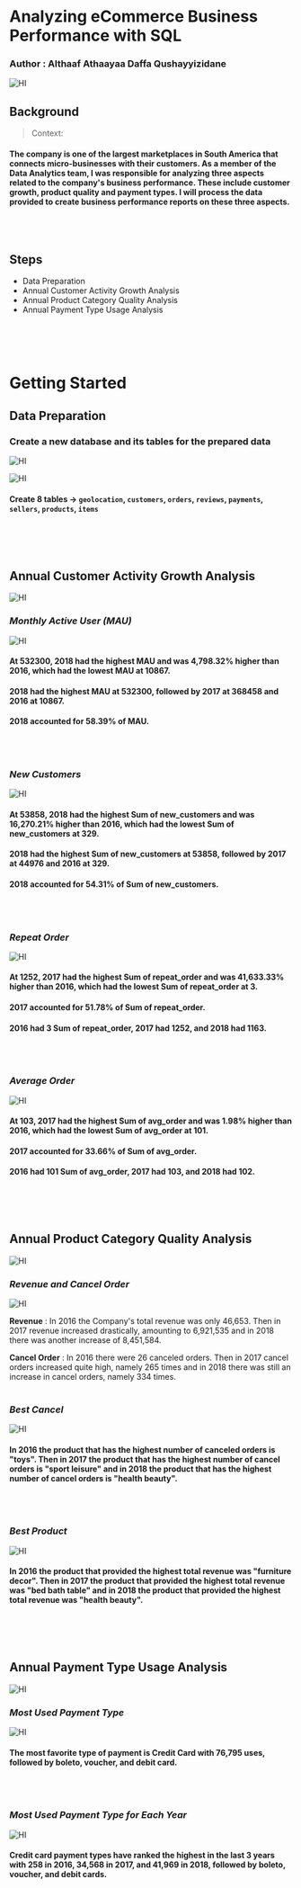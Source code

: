 # **Analyzing eCommerce Business Performance with SQL**
### Author : Althaaf Athaayaa Daffa Qushayyizidane

![HI](PICT/1.jpg)

## **Background**

> Context: 

#### The company is one of the largest marketplaces in South America that connects micro-businesses with their customers. As a member of the Data Analytics team, I was responsible for analyzing three aspects related to the company's business performance. These include customer growth, product quality and payment types. I will process the data provided to create business performance reports on these three aspects.
<br>
<br>

## **Steps**

- Data Preparation
- Annual Customer Activity Growth Analysis
- Annual Product Category Quality Analysis
- Annual Payment Type Usage Analysis
<br>
<br>
<br>

# **Getting Started**

## Data Preparation

### Create a new database and its tables for the prepared data

![HI](PICT/2.png)

![HI](PICT/3.png)

#### Create 8 tables -> `geolocation`, `customers`, `orders`, `reviews`, `payments`, `sellers`, `products`, `items`
<br>
<br>
<br>

## Annual Customer Activity Growth Analysis

![HI](PICT/4.png)
<br>

### *Monthly Active User (MAU)*
![HI](PICT/5.png)

#### At 532300, 2018 had the highest MAU and was 4,798.32% higher than 2016, which had the lowest MAU at 10867.

#### 2018 had the highest MAU at 532300, followed by 2017 at 368458 and 2016 at 10867.

#### 2018 accounted for 58.39% of MAU.
<br>
<br>

### *New Customers*
![HI](PICT/6.png)

#### At 53858, 2018 had the highest Sum of new_customers and was 16,270.21% higher than 2016, which had the lowest Sum of new_customers at 329.

#### 2018 had the highest Sum of new_customers at 53858, followed by 2017 at 44976 and 2016 at 329.

#### 2018 accounted for 54.31% of Sum of new_customers.
<br>
<br>

### *Repeat Order*
![HI](PICT/7.png)

#### At 1252, 2017 had the highest Sum of repeat_order and was 41,633.33% higher than 2016, which had the lowest Sum of repeat_order at 3.

#### 2017 accounted for 51.78% of Sum of repeat_order.

#### 2016 had 3 Sum of repeat_order, 2017 had 1252, and 2018 had 1163.
<br>
<br>

### *Average Order*
![HI](PICT/8.png)

#### At 103, 2017 had the highest Sum of avg_order and was 1.98% higher than 2016, which had the lowest Sum of avg_order at 101.

#### 2017 accounted for 33.66% of Sum of avg_order.

#### 2016 had 101 Sum of avg_order, 2017 had 103, and 2018 had 102.
<br>
<br>
<br>

## Annual Product Category Quality Analysis

![HI](PICT/9.png)
<br>

### *Revenue and Cancel Order*
![HI](PICT/10.png)

**Revenue** : In 2016 the Company's total revenue was only 46,653. Then in 2017 revenue increased drastically, amounting to 6,921,535 and in 2018 there was another increase of 8,451,584.

**Cancel Order** : In 2016 there were 26 canceled orders. Then in 2017 cancel orders increased quite high, namely 265 times and in 2018 there was still an increase in cancel orders, namely 334 times.
<br>
<br>

### *Best Cancel*
![HI](PICT/11.png)

#### In 2016 the product that has the highest number of canceled orders is "toys". Then in 2017 the product that has the highest number of cancel orders is "sport leisure" and in 2018 the product that has the highest number of cancel orders is "health beauty".
<br>
<br>

### *Best Product*
![HI](PICT/12.png)

#### In 2016 the product that provided the highest total revenue was "furniture decor". Then in 2017 the product that provided the highest total revenue was "bed bath table" and in 2018 the product that provided the highest total revenue was "health beauty".
<br>
<br>
<br>

## Annual Payment Type Usage Analysis
![HI](PICT/13.png)
<br>

### *Most Used Payment Type*
![HI](PICT/14.png)

#### The most favorite type of payment is Credit Card with 76,795 uses, followed by boleto, voucher, and debit card.
<br>
<br>

### *Most Used Payment Type for Each Year*
![HI](PICT/15.png)

#### Credit card payment types have ranked the highest in the last 3 years with 258 in 2016, 34,568 in 2017, and 41,969 in 2018, followed by boleto, voucher, and debit cards.


